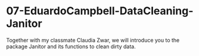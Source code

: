 # 07-EduardoCampbell-DataCleaning-Janitor
Together with my classmate Claudia Zwar, we will introduce you to the package Janitor and its functions to clean dirty data. 
